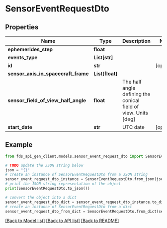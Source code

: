 # SensorEventRequestDto


## Properties

Name | Type | Description | Notes
------------ | ------------- | ------------- | -------------
**ephemerides_step** | **float** |  | 
**events_type** | **List[str]** |  | 
**id** | **str** |  | [optional] 
**sensor_axis_in_spacecraft_frame** | **List[float]** |  | 
**sensor_field_of_view_half_angle** | **float** | The half angle defining the conical field of view. Units [deg] | 
**start_date** | **str** | UTC date | [optional] 

## Example

```python
from fds_api_gen_client.models.sensor_event_request_dto import SensorEventRequestDto

# TODO update the JSON string below
json = "{}"
# create an instance of SensorEventRequestDto from a JSON string
sensor_event_request_dto_instance = SensorEventRequestDto.from_json(json)
# print the JSON string representation of the object
print(SensorEventRequestDto.to_json())

# convert the object into a dict
sensor_event_request_dto_dict = sensor_event_request_dto_instance.to_dict()
# create an instance of SensorEventRequestDto from a dict
sensor_event_request_dto_from_dict = SensorEventRequestDto.from_dict(sensor_event_request_dto_dict)
```
[[Back to Model list]](../README.md#documentation-for-models) [[Back to API list]](../README.md#documentation-for-api-endpoints) [[Back to README]](../README.md)


